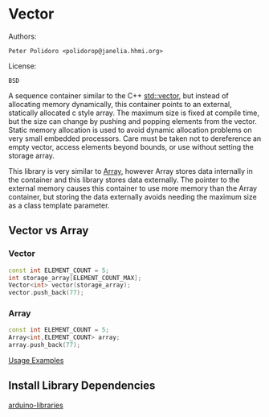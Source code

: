 # Vector

Authors:

    Peter Polidoro <polidorop@janelia.hhmi.org>

License:

    BSD

A sequence container similar to the C++
[std::vector](http://www.cplusplus.com/reference/vector/vector/), but
instead of allocating memory dynamically, this container points to an
external, statically allocated c style array. The maximum size is
fixed at compile time, but the size can change by pushing and popping
elements from the vector. Static memory allocation is used to avoid
dynamic allocation problems on very small embedded processors. Care
must be taken not to dereference an empty vector, access elements
beyond bounds, or use without setting the storage array.

This library is very similar to
[Array](https://github.com/janelia-arduino/Array), however Array
stores data internally in the container and this library stores data
externally. The pointer to the external memory causes this container
to use more memory than the Array container, but storing the data
externally avoids needing the maximum size as a class template
parameter.

## Vector vs Array

### Vector

```c++
const int ELEMENT_COUNT = 5;
int storage_array[ELEMENT_COUNT_MAX];
Vector<int> vector(storage_array);
vector.push_back(77);
```

### Array

```c++
const int ELEMENT_COUNT = 5;
Array<int,ELEMENT_COUNT> array;
array.push_back(77);
```

[Usage Examples](./examples)

## Install Library Dependencies

[arduino-libraries](https://github.com/janelia-arduino/arduino-libraries)
